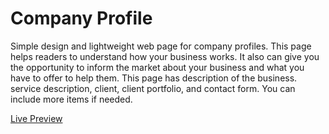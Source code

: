 # Company Profile
Simple design and lightweight web page for company profiles. This page helps readers to understand how your business works. It also can give you the opportunity to inform the market about your business and what you have to offer to help them. This page has description of the business. service description, client, client portfolio, and contact form. You can include more items if needed.

[Live Preview](https://fdavidsen.github.io/Simple-Web-Development-Projects/Company%20Profile)